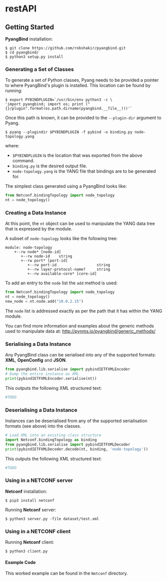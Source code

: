 # restAPI
## Getting Started <a name="getting-started"></a>

**PyangBind** installation:

```
$ git clone https://github.com/robshakir/pyangbind.git
$ cd pyangbind/
$ python3 setup.py install
```

### Generating a Set of Classes <a name="generating-classes"></a>

To generate a set of Python classes, Pyang needs to be provided a pointer to where PyangBind's plugin is installed. This location can be found by running:

```
$ export PYBINDPLUGIN=`/usr/bin/env python3 -c \
'import pyangbind; import os; print ("{}/plugin".format(os.path.dirname(pyangbind.__file__)))'`
```

Once this path is known, it can be provided to the `--plugin-dir` argument to Pyang.

```
$ pyang --plugindir $PYBINDPLUGIN -f pybind -o binding.py node-topology.yang
```
where:

* `$PYBINDPLUGIN` is the location that was exported from the above command.
* `binding.py` is the desired output file.
* `node-topology.yang` is the YANG file that bindings are to be generated for.

The simplest class generated using a PyangBind looks like:

```python
from Netconf.bindingTopology import node_topology
nt = node_topology()
```

### Creating a Data Instance <a name="creating-data-instance"></a>

At this point, the `nt` object can be used to manipulate the YANG data tree that is expressed by the module.

A subset of `node-topology` looks like the following tree:
```
module: node-topology
    +--rw node* [node-id]
       +--rw node-id    string
       +--rw port* [port-id]
          +--rw port-id                  string
          +--rw layer-protocol-name?     string
          +--rw available-core* [core-id]
```

To add an entry to the `node` list the `add` method is used:

```python
from Netconf.bindingTopology import node_topology
nt = node_topology()
new_node = nt.node.add("10.0.2.15")
```
The `node` list is addressed exactly as per the path that it has within the YANG module.

You can find more information and examples about the generic methods used to manipulate data at: http://pynms.io/pyangbind/generic_methods/

### Serialising a Data Instance <a name="serialising-data-instance"></a>

Any PyangBind class can be serialised into any of the supported formats: **XML**, **OpenConfig** and **JSON**.

```python
from pyangbind.lib.serialise import pybindIETFXMLEncoder
# Dump the entire instance as XML 
print(pybindIETFXMLEncoder.serialise(nt))
```

This outputs the following XML structured text:

```python
#TODO
```

### Deserialising a Data Instance <a name="deserialising-data-instance"></a>

Instances can be deserialised from any of the supported serialisation formats (see above) into the classes.
```python
# Load XML into an existing class structure
import Netconf.bindingTopology as binding
from pyangbind.lib.serialise import pybindIETFXMLDecoder
print(pybindIETFXMLDecoder.decode(nt, binding, 'node-topology'))
```

This outputs the following XML structured text:

```python
#TODO
```

### Using in a NETCONF server <a name="using-netconf-server"></a>

**Netconf** installation:

```
$ pip3 install netconf
```

Running **Netconf** server:

```
$ python3 server.py -file dataset/test.xml
```

### Using in a NETCONF client <a name="using-netconf-client"></a>

Running **Netconf** client:

```
$ python3 client.py 
```

#### Example Code <a name="example-code"></a>
This worked example can be found in the `Netconf` directory.

[pyang]: https://github.com/mbj4668/pyang
[codecov]: https://codecov.io/gh/robshakir/pyangbind
[pyangbind-docs]: http://pynms.io/pyangbind/